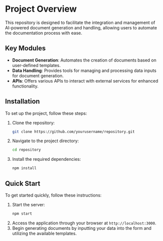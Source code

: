 # Project Overview

This repository is designed to facilitate the integration and management of AI-powered document generation and handling, allowing users to automate the documentation process with ease.

## Key Modules

- **Document Generation**: Automates the creation of documents based on user-defined templates.
- **Data Handling**: Provides tools for managing and processing data inputs for document generation.
- **APIs**: Offers various APIs to interact with external services for enhanced functionality.

## Installation

To set up the project, follow these steps:

1. Clone the repository:
   ```bash
   git clone https://github.com/yourusername/repository.git
   ```
2. Navigate to the project directory:
   ```bash
   cd repository
   ```
3. Install the required dependencies:
   ```bash
   npm install
   ```

## Quick Start

To get started quickly, follow these instructions:

1. Start the server:
   ```bash
   npm start
   ```
2. Access the application through your browser at `http://localhost:3000`.
3. Begin generating documents by inputting your data into the form and utilizing the available templates.